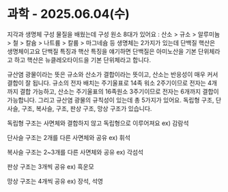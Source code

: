 # 과학 - 2025.06.04(수)
지각과 생명체 구성 물질을 배웠는데 구성 원소 8대가 있어요
: 산소 > 규소 > 알루미늄 > 철 > 칼슘 > 나트륨 > 칼륨 > 마그네슘 등
생명체는 2가지가 있는데 단백질 핵산은 생명체이고요
단백질 특징과 핵산 특징을 얘기하면 단백질은 아미노산을 기본 단위체라고 하고 핵산은 뉴클레오타이드을 기본 단위체라고 합니다.


규산염 광물이라는 뜻은 규소와 산소가 결합이라는 뜻이고, 산소는 반응성이 매우 커서 결합이 잘 됩니다.
규소의 전자 배치는 주기울표로 14족 워소 2주기이므로 전자는 4개까지 결합 가능하고, 산소는 주기울표의 16족원소 3주기이므로 전자는 6개까지 결합이 가능합니다.
그리고 규산염 광물의 규칙성이 있는데 총 5가지가 있어요. 독립형 구조, 단사슬, 구조, 복사슬, 구조, 판상 구조, 망상 구조가 있습니다.


독립형 구조는 사면체와 결합하지 않고 독립형으로 이루어져요
ex) 감람석


단사슬 구조는 2개를 다른 사면체와 공유
ex) 휘석


복사슬 구조는 2~3개를 다른 사면체와 공유
ex) 각섬석


판상 구조는 3개씩 공유
ex) 흑운모


망상 구조는 4개씩 공유
ex) 장석, 석영



